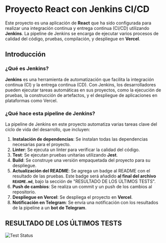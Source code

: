 # Proyecto React con Jenkins CI/CD

Este proyecto es una aplicación de **React** que ha sido configurada para realizar una integración continua y entrega continua (CI/CD) utilizando **Jenkins**. La pipeline de Jenkins se encarga de ejecutar varios procesos de calidad del código, pruebas, compilación, y despliegue en **Vercel**.

## Introducción

### ¿Qué es Jenkins?

**Jenkins** es una herramienta de automatización que facilita la integración continua (CI) y la entrega continua (CD). Con Jenkins, los desarrolladores pueden ejecutar tareas automáticas en sus proyectos, como la ejecución de pruebas, la construcción de artefactos, y el despliegue de aplicaciones en plataformas como Vercel.

### ¿Qué hace esta pipeline de Jenkins?

La pipeline de Jenkins en este proyecto automatiza varias tareas clave del ciclo de vida del desarrollo, que incluyen:
1. **Instalación de dependencias**: Se instalan todas las dependencias necesarias para el proyecto.
2. **Linter**: Se ejecuta un linter para verificar la calidad del código.
3. **Test**: Se ejecutan pruebas unitarias utilizando **Jest**.
4. **Build**: Se construye una versión empaquetada del proyecto para su despliegue.
5. **Actualización del README**: Se agrega un badge al README con el resultado de las pruebas. Este badge será añadido **al final del archivo `README.md`**, bajo la sección de "RESULTADO DE LOS ÚLTIMOS TESTS".
6. **Push de cambios**: Se realiza un commit y un push de los cambios al repositorio.
7. **Despliegue en Vercel**: Se despliega el proyecto en **Vercel**.
8. **Notificación en Telegram**: Se envía una notificación con los resultados de la pipeline a un **bot de Telegram**.

## RESULTADO DE LOS ÚLTIMOS TESTS

![Test Status](https://img.shields.io/badge/test-success-green)

